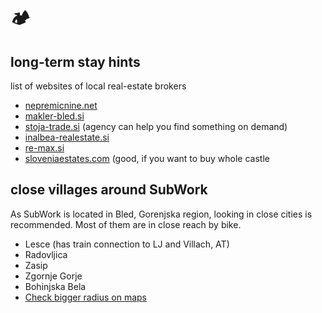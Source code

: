 # 🏕️

long-term stay hints
---

list of websites of local real-estate brokers

- [nepremicnine.net](https://www.nepremicnine.net/oglasi-oddaja/gorenjska/stanovanje/)
- [makler-bled.si](https://www.makler-bled.si/)
- [stoja-trade.si](https://www.stoja-trade.si/) (agency can help you find something on demand)
- [inalbea-realestate.si](https://www.inalbea-realestate.si/)
- [re-max.si](https://www.re-max.si/)
- [sloveniaestates.com](https://www.sloveniaestates.com/properties/view-all-properties/) (good, if you want to buy whole castle

close villages around SubWork
---
As SubWork is located in Bled, Gorenjska region, looking in close cities is recommended.
Most of them are in close reach by bike.

*   Lesce (has train connection to LJ and Villach, AT)
*   Radovljica
*   Zasip
*   Zgornje Gorje
*   Bohinjska Bela
*   [Check bigger radius on maps](https://goo.gl/maps/1V8zD3jBWP16cudQA)
